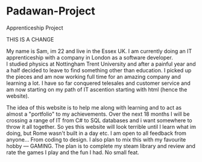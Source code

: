 # Padawan-Project
Apprenticeship Project

THIS IS A CHANGE

My name is Sam, im 22 and live in the Essex UK. I am currently doing an IT apprenticeship with a company in London as a software developer.</br>
I studied physics at Nottingham Trent University and after a painful year and a half decided to leave to find something other than education. I picked up the pieces and am now working full time for an amazing company and learning a lot.
I have so far conquered telesales and customer service and am now starting on my path of IT ascention starting with html (hence the website).

The idea of this website is to help me along with learning and to act as almost a "portfolio" to my achievements. Over the next 18 months I will be crossing a range of IT from C# to SQL databases and i want somewhere to throw it all together. So yes this website will look terrible until I learn what im doing, but Rome wasn't built in a day etc.
I am open to all feedback from anyone... From coding to design.
I also plan to mix this with my favourite hobby &ndash;&ndash; GAMING. The plan is to complete my steam library and review and rate the games I play and the fun I had. No small feat.